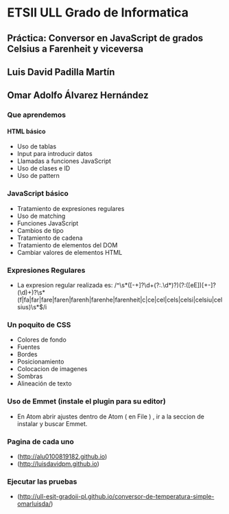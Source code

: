 # ETSII ULL Grado de Informatica

## Práctica: Conversor en JavaScript de grados Celsius a Farenheit y viceversa

## Luis David Padilla Martín

## Omar Adolfo Álvarez Hernández

### Que aprendemos

#### HTML básico

  * Uso de tablas
  * Input para introducir datos
  * Llamadas a funciones JavaScript
  * Uso de clases e ID
  * Uso de pattern

### JavaScript básico

  * Tratamiento de expresiones regulares
  * Uso de matching
  * Funciones JavaScript
  * Cambios de tipo
  * Tratamiento de cadena
  * Tratamiento de elementos del DOM
  * Cambiar valores de elementos HTML

### Expresiones Regulares

  * La expresion regular realizada es: /^\s*([-+]?\d+(?:\.\d*)?)(?:([eE])[+-]?(\d)+)?\s*(f|fa|far|fare|faren|farenh|farenhe|farenheit|c|ce|cel|cels|celsi|celsiu|celsius)\s*$/i

### Un poquito de CSS

  * Colores de fondo
  * Fuentes
  * Bordes
  * Posicionamiento
  * Colocacion de imagenes
  * Sombras
  * Alineación de texto

### Uso de Emmet (instale el plugin para su editor)

  * En Atom abrir ajustes dentro de Atom ( en File ) , ir a la seccion de instalar y buscar Emmet.

### Pagina de cada uno

  * (http://alu0100819182.github.io)
  * (http://luisdavidpm.github.io)

### Ejecutar las pruebas

  * (http://ull-esit-gradoii-pl.github.io/conversor-de-temperatura-simple-omarluisda/)

  
